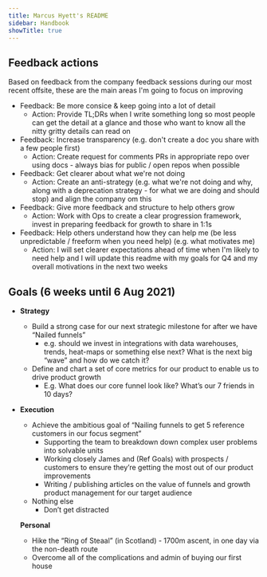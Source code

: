 ```yaml
---
title: Marcus Hyett's README
sidebar: Handbook
showTitle: true
---
```


## Feedback actions
Based on feedback from the company feedback sessions during our most recent offsite, these are the main areas I'm going to focus on improving
* Feedback: Be more consice & keep going into a lot of detail
    * Action: Provide TL;DRs when I write something long so most people can get the detail at a glance and those who want to know all the nitty gritty details can read on
* Feedback: Increase transparency (e.g. don't create a doc you share with a few people first)
    * Action: Create request for comments PRs in appropriate repo over using docs - always bias for public / open repos when possible
* Feedback: Get clearer about what we're not doing
    * Action: Create an anti-strategy (e.g. what we're not doing and why, along with a deprecation strategy - for what we are doing and should stop) and align the company om this
* Feedback: Give more feedback and structure to help others grow 
    * Action: Work with Ops to create a clear progression framework, invest in preparing feedback for growth to share in 1:1s
* Feedback: Help others understand how they can help me (be less unpredictable / freeform when you need help) (e.g. what motivates me)
    * Action: I will set clearer expectations ahead of time when I'm likely to need help and I will update this readme with my goals for Q4 and my overall motivations in the next two weeks

## Goals (6 weeks until 6 Aug 2021)

*   **Strategy**
    *   Build a strong case for our next strategic milestone for after we have “Nailed funnels”
        *   e.g. should we invest in integrations with data warehouses, trends, heat-maps or something else next? What is the next big “wave” and how do we catch it?
    *   Define and chart a set of core metrics for our product to enable us to drive product growth
        *   E.g. What does our core funnel look like? What’s our 7 friends in 10 days?
*   **Execution**
    *   Achieve the ambitious goal of “Nailing funnels to get 5 reference customers in our focus segment” 
        *   Supporting the team to breakdown down complex user problems into solvable units
        *   Working closely James and (Ref Goals) with prospects / customers to ensure they’re getting the most out of our product improvements
        *   Writing / publishing articles on the value of funnels and growth product management for our target audience
    *   Nothing else
        *   Don’t get distracted

    **Personal**

    *   Hike the “Ring of Steaal” (in Scotland) - 1700m ascent, in one day via the non-death route
    *   Overcome all of the complications and admin of buying our first house
